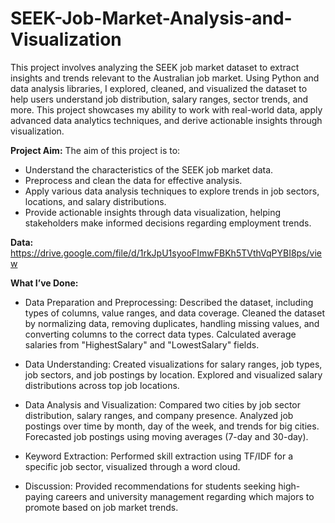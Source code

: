 # SEEK-Job-Market-Analysis-and-Visualization

This project involves analyzing the SEEK job market dataset to extract insights and trends relevant to the Australian job market. Using Python and data analysis libraries, I explored, cleaned, and visualized the dataset to help users understand job distribution, salary ranges, sector trends, and more. This project showcases my ability to work with real-world data, apply advanced data analytics techniques, and derive actionable insights through visualization.

**Project Aim:**
The aim of this project is to:
- Understand the characteristics of the SEEK job market data.
- Preprocess and clean the data for effective analysis.
- Apply various data analysis techniques to explore trends in job sectors, locations, and salary distributions.
- Provide actionable insights through data visualization, helping stakeholders make informed decisions regarding employment trends.

**Data:** https://drive.google.com/file/d/1rkJpU1syooFImwFBKh5TVthVqPYBI8ps/view

**What I’ve Done:**
- Data Preparation and Preprocessing:
Described the dataset, including types of columns, value ranges, and data coverage.
Cleaned the dataset by normalizing data, removing duplicates, handling missing values, and converting columns to the correct data types.
Calculated average salaries from "HighestSalary" and "LowestSalary" fields.

- Data Understanding:
Created visualizations for salary ranges, job types, job sectors, and job postings by location.
Explored and visualized salary distributions across top job locations.

- Data Analysis and Visualization:
Compared two cities by job sector distribution, salary ranges, and company presence.
Analyzed job postings over time by month, day of the week, and trends for big cities.
Forecasted job postings using moving averages (7-day and 30-day).

- Keyword Extraction:
Performed skill extraction using TF/IDF for a specific job sector, visualized through a word cloud.

- Discussion:
Provided recommendations for students seeking high-paying careers and university management regarding which majors to promote based on job market trends.
